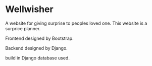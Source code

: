 # Wellwisher
A website for giving surprise to peoples loved one. This website is a surprice planner.

Frontend designed by Bootstrap.

Backend designed by Django.

build in Django database used.
